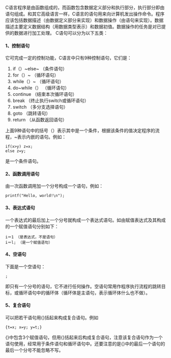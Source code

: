 C语言程序是由函数组成的，而函数包含数据定义部分和执行部分，执行部分即由语句组成。和其它高级语言一样，C语言的语句用来向计算机发出操作命令。程序应该包括数据描述（由数据定义部分来实现）和数据操作（由语句来实现）。数据描述主要定义数据结构（用数据类型表示）和数据初值。数据操作的任务是对已提供的数据进行加工处理。
C语句可以分为以下五类：

#### 1、控制语句

它可完成一定的控制功能，C语言中只有9种控制语句，它们是：

1. if（）~else~ （条件语句）
2. for（）~ （循环语句）
3. while（）~ （循环语句）
4. do~while（） （循环语句）
5. continue （结束本次循环语句）
6. break （终止执行switch或循环语句）
7. switch （多分支选择语句）
8. goto （跳转语句）
9. return （从函数返回语句）

上面9种语句中的括号（）表示其中是一个条件，根据该条件的值决定程序的流程，~表示内嵌的语句。例如：

```  
if(x>y) z=x;
else z=y;
```

是一个条件语句。

#### 2、函数调用语句

由一次函数调用加一个分号构成一个语句，例如：

```  
printf("Hello, world!\n");
```

#### 3、表达式语句

一个表达式的最后加上一个分号就构成一个表达式语句。如由赋值表达式及其构成的一个赋值语句分别如下：

```  
i＝1 （是表达式，不是语句）
i＝l; （是一个赋值语句）
```

#### 4、空语句

下面是一个空语句：

```  
;
```

即只有一个分号的语句，它不进行任何操作。空语句常用作程序执行流程的跳转目标，或循环语句中的循环体（循环体是主语句，表示循环体什么也不做）。

#### 5、复合语句

可以把若干语句用{}括起来构成复合语句。例如

```  
{t=x; x=y; y=t;}
```

{}中包含3个赋值语句，但用{}括起来后构成复合语句，注意该复合语句作为一个语句使用，经常用于条件语句和循环语句中。还要注意的是{}中的最后一个语句的最后一个分号不能忽略不写。
